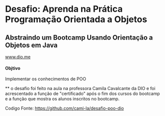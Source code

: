 # Desafio: Aprenda na Prática Programação Orientada a Objetos
## Abstraindo um Bootcamp Usando Orientação a Objetos em Java
www.dio.me

#### Objtivo
Implementar os conhecimentos de POO

** o desafio foi feito na aula na professora Camila Cavalcante da DIO e foi acrescentado a função de "certificado" após o fim dos cursos do bootcamp e a função que mostra os alunos inscritos no bootcamp.
 
Codigo Fonte: https://github.com/cami-la/desafio-poo-dio